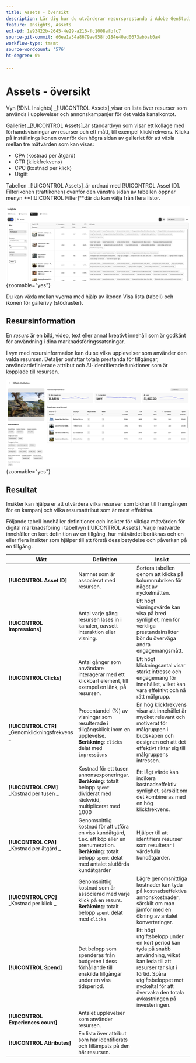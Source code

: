 ```yaml
---
title: Assets - översikt
description: Lär dig hur du utvärderar resursprestanda i Adobe GenStudio for Performance Marketing.
feature: Insights, Assets
exl-id: 1e93422b-2645-4e29-a216-fc1008afbfc7
source-git-commit: d6ea1a34a8679ae958fb184e40ad0673abbab0a4
workflow-type: tm+mt
source-wordcount: '576'
ht-degree: 0%

---
```


# Assets - översikt

Vyn [!DNL Insights] _[!UICONTROL Assets]_visar en lista över resurser som används i upplevelser och annonskampanjer för det valda kanalkontot.

Galleriet _[!UICONTROL Assets]_är standardvyn som visar ett kollage med förhandsvisningar av resurser och ett mått, till exempel klickfrekvens. Klicka på inställningsikonen ovanför den högra sidan av galleriet för att växla mellan tre mätvärden som kan visas:

- CPA (kostnad per åtgärd)
- CTR (klickfrekvens)
- CPC (kostnad per klick)
- Utgift

Tabellen _[!UICONTROL Assets]_är ordnad med [!UICONTROL Asset ID]. Filterikonen (trattikonen) ovanför den vänstra sidan av tabellen öppnar menyn **[!UICONTROL Filter]**där du kan välja från flera listor.

![Assets-filter och tabell](/help/assets/insights-assets-filter.png){zoomable="yes"}

Du kan växla mellan vyerna med hjälp av ikonen Visa lista (tabell) och ikonen för gallerivy (stödraster).

## Resursinformation

En _resurs_ är en bild, video, text eller annat kreativt innehåll som är godkänt för användning i dina marknadsföringssatsningar.

I vyn med resursinformation kan du se vilka upplevelser som använder den valda resursen. Detaljer omfattar totala prestanda för tillgångar, användardefinierade attribut och AI-identifierade funktioner som är kopplade till resursen.

![Resursinformation](/help/assets/insights-asset-details.png){zoomable="yes"}

## Resultat

Insikter kan hjälpa er att utvärdera vilka resurser som bidrar till framgången för en kampanj och vilka resursattribut som är mest effektiva.

Följande tabell innehåller definitioner och insikter för viktiga mätvärden för digital marknadsföring i tabellvyn [!UICONTROL Assets]. Varje mätvärde innehåller en kort definition av en tillgång, hur mätvärdet beräknas och en eller flera insikter som hjälper till att förstå dess betydelse och påverkan på en tillgång.

| Mått | Definition | Insikt |
| ---------------------- | ----------------------------- | -------------------------------- |
| **[!UICONTROL Asset ID]** | Namnet som är associerat med resursen. | Sortera tabellen genom att klicka på kolumnrubriken för något av nyckelmåtten. |
| **[!UICONTROL Impressions]** | Antal varje gång resursen läses in i kanalen, oavsett interaktion eller visning. | Ett högt visningsvärde kan visa på bred synlighet, men för verkliga prestandainsikter bör du överväga andra engagemangsmått. |
| **[!UICONTROL Clicks]** | Antal gånger som användare interagerar med ett klickbart element, till exempel en länk, på resursen. | Ett högt klickningsantal visar starkt intresse och engagemang för innehållet, vilket kan vara effektivt och nå rätt målgrupp. |
| **[!UICONTROL CTR]**<br>_Genomklickningsfrekvens _ | Procentandel (%) av visningar som resulterade i tillgångsklick inom en upplevelse.<br>**Beräkning**: `clicks` delat med `impressions` | En hög klickfrekvens visar att innehållet är mycket relevant och motiverat för målgruppen i budskapen och designen och att det effektivt riktar sig till målgruppens intressen. |
| **[!UICONTROL CPM]**<br>_Kostnad per tusen _ | Kostnad för ett tusen annonsexponeringar.<br>**Beräkning**: totalt belopp `spent` dividerat med räckvidd, multiplicerat med 1000 | Ett lågt värde kan indikera kostnadseffektiv synlighet, särskilt om det kombineras med en hög klickfrekvens. |
| **[!UICONTROL CPA]**<br>_Kostnad per åtgärd _ | Genomsnittlig kostnad för att utföra en viss kundåtgärd, t.ex. ett köp eller en prenumeration.<br>**Beräkning**: totalt belopp `spent` delat med antalet slutförda kundåtgärder | Hjälper till att identifiera resurser som resulterar i värdefulla kundåtgärder. |
| **[!UICONTROL CPC]**<br>_Kostnad per klick _ | Genomsnittlig kostnad som är associerad med varje klick på en resurs.<br>**Beräkning**: totalt belopp `spent` delat med `clicks` | Lägre genomsnittliga kostnader kan tyda på kostnadseffektiva annonskostnader, särskilt om man jämför med en ökning av antalet konverteringar. |
| **[!UICONTROL Spend]** | Det belopp som spenderas från budgeten i dess förhållande till enskilda tillgångar under en viss tidsperiod. | Ett högt utgiftsbelopp under en kort period kan tyda på snabb användning, vilket kan leda till att resurser tar slut i förtid. Spåra utgiftsbeloppet mot nyckeltal för att övervaka den totala avkastningen på investeringen. |
| **[!UICONTROL Experiences count]** | Antalet upplevelser som använder resursen. | |
| **[!UICONTROL Attributes]** | En lista över attribut som har identifierats och tillämpats på den här resursen. | |
